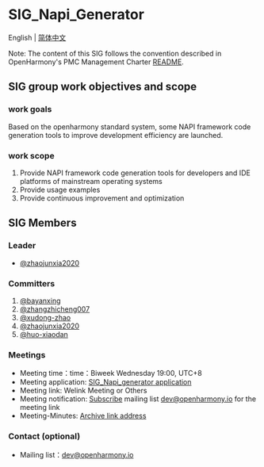 # SIG_Napi_Generator
English | [简体中文](./sig_napi_generator_cn.md)

Note: The content of this SIG follows the convention described in OpenHarmony's PMC Management Charter [README](../../zh/pmc.md).

## SIG group work objectives and scope

### work goals
Based on the openharmony standard system, some NAPI framework code generation tools to improve development efficiency are launched.

### work scope
1. Provide NAPI framework code generation tools for developers and IDE platforms of mainstream operating systems
2. Provide usage examples
3. Provide continuous improvement and optimization

## SIG Members

### Leader
- [@zhaojunxia2020](https://gitee.com/zhaojunxia2020)

### Committers
1. [@bayanxing](https://gitee.com/bayanxing)
2. [@zhangzhicheng007](https://gitee.com/zhangzhicheng007) 
3. [@xudong-zhao](https://gitee.com/xudong-zhao)
4. [@zhaojunxia2020](https://gitee.com/zhaojunxia2020)
5. [@huo-xiaodan](https://gitee.com/huo-xiaodan)

### Meetings
 - Meeting time：time：Biweek Wednesday 19:00, UTC+8
 - Meeting application: [SIG_Napi_generator application](https://shimo.im/sheets/ppCXWxYr68k3JPk9/MODOC)
 - Meeting link: Welink Meeting or Others
 - Meeting notification: [Subscribe](https://lists.openatom.io/postorius/lists/dev.openharmony.io/) mailing list dev@openharmony.io for the meeting link
 - Meeting-Minutes: [Archive link address](https://gitee.com/openharmony-sig/sig-content/tree/master/napi_generator/meetings)

### Contact (optional)

- Mailing list：dev@openharmony.io

